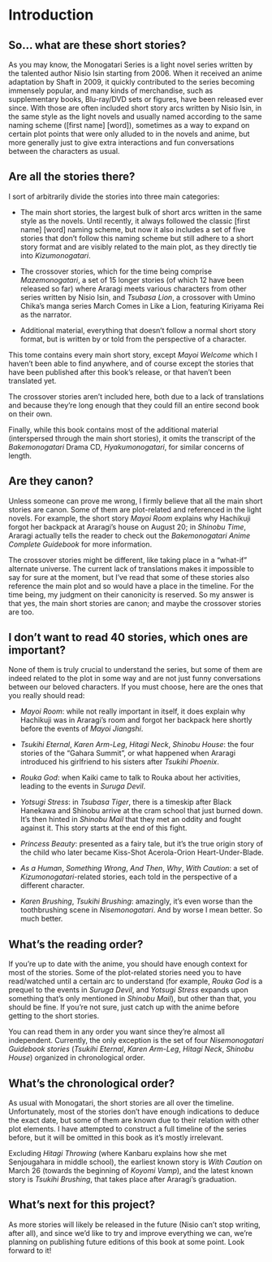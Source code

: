 # Introduction

## So… what are these short stories?
As you may know, the Monogatari Series is a light novel series written by the talented author Nisio Isin starting from 2006. When it received an anime adaptation by Shaft in 2009, it quickly contributed to the series becoming immensely popular, and many kinds of merchandise, such as supplementary books, Blu-ray/DVD sets or figures, have been released ever since. With those are often included short story arcs written by Nisio Isin, in the same style as the light novels and usually named according to the same naming scheme ([first name] [word]), sometimes as a way to expand on certain plot points that were only alluded to in the novels and anime, but more generally just to give extra interactions and fun conversations between the characters as usual.

## Are all the stories there?
I sort of arbitrarily divide the stories into three main categories:

- The main short stories, the largest bulk of short arcs written in the same style as the novels. Until recently, it always followed the classic [first name] [word] naming scheme, but now it also includes a set of five stories that don’t follow this naming scheme but still adhere to a short story format and are visibly related to the main plot, as they directly tie into _Kizumonogatari_.

- The crossover stories, which for the time being comprise _Mazemonogatari_, a set of 15 longer stories (of which 12 have been released so far) where Araragi meets various characters from other series written by Nisio Isin, and _Tsubasa Lion_, a crossover with Umino Chika’s manga series March Comes in Like a Lion, featuring Kiriyama Rei as the narrator.

- Additional material, everything that doesn’t follow a normal short story format, but is written by or told from the perspective of a character.

This tome contains every main short story, except _Mayoi Welcome_ which I haven’t been able to find anywhere, and of course except the stories that have been published after this book’s release, or that haven’t been translated yet.

The crossover stories aren’t included here, both due to a lack of translations and because they’re long enough that they could fill an entire second book on their own.

Finally, while this book contains most of the additional material (interspersed through the main short stories), it omits the transcript of the _Bakemonogatari_ Drama CD, _Hyakumonogatari_, for similar concerns of length. 

## Are they canon?
Unless someone can prove me wrong, I firmly believe that all the main short stories are canon. Some of them are plot-related and referenced in the light novels. For example, the short story _Mayoi Room_ explains why Hachikuji forgot her backpack at Araragi’s house on August 20; in _Shinobu Time_, Araragi actually tells the reader to check out the _Bakemonogatari Anime Complete Guidebook_ for more information.

The crossover stories might be different, like taking place in a “what-if” alternate universe. The current lack of translations makes it impossible to say for sure at the moment, but I’ve read that some of these stories also reference the main plot and so would have a place in the timeline. For the time being, my judgment on their canonicity is reserved.
So my answer is that yes, the main short stories are canon; and maybe the crossover stories are too.

## I don’t want to read 40 stories, which ones are important?
None of them is truly crucial to understand the series, but some of them are indeed related to the plot in some way and are not just funny conversations between our beloved characters. If you must choose, here are the ones that you really should read:

- _Mayoi Room_: while not really important in itself, it does explain why Hachikuji was in Araragi’s room and forgot her backpack here shortly before the events of _Mayoi Jiangshi_.

- _Tsukihi Eternal_, _Karen Arm-Leg_, _Hitagi Neck_, _Shinobu House_: the four stories of the “Gahara Summit”, or what happened when Araragi introduced his girlfriend to his sisters after _Tsukihi Phoenix_.

- _Rouka God_: when Kaiki came to talk to Rouka about her activities, leading to the events in _Suruga Devil_.

- _Yotsugi Stress_: in _Tsubasa Tiger_, there is a timeskip after Black Hanekawa and Shinobu arrive at the cram school that just burned down. It’s then hinted in _Shinobu Mail_ that they met an oddity and fought against it. This story starts at the end of this fight.

- _Princess Beauty_: presented as a fairy tale, but it’s the true origin story of the child who later became Kiss-Shot Acerola-Orion Heart-Under-Blade.

- _As a Human_, _Something Wrong_, _And Then_, _Why_, _With Caution_: a set of _Kizumonogatari_-related stories, each told in the perspective of a different character.

- _Karen Brushing_, _Tsukihi Brushing_: amazingly, it’s even worse than the toothbrushing scene in _Nisemonogatari_. And by worse I mean better. So much better.

## What’s the reading order?
If you’re up to date with the anime, you should have enough context for most of the stories. Some of the plot-related stories need you to have read/watched until a certain arc to understand (for example, _Rouka God_ is a prequel to the events in _Suruga Devil_, and _Yotsugi Stress_ expands upon something that’s only mentioned in _Shinobu Mail_), but other than that, you should be fine. If you’re not sure, just catch up with the anime before getting to the short stories.

You can read them in any order you want since they’re almost all independent. Currently, the only exception is the set of four _Nisemonogatari Guidebook stories_ (_Tsukihi Eternal_, _Karen Arm-Leg_, _Hitagi Neck_, _Shinobu House_) organized in chronological order.


## What’s the chronological order?
As usual with Monogatari, the short stories are all over the timeline. Unfortunately, most of the stories don’t have enough indications to deduce the exact date, but some of them are known due to their relation with other plot elements. I have attempted to construct a full timeline of the series before, but it will be omitted in this book as it’s mostly irrelevant.

Excluding _Hitagi Throwing_ (where Kanbaru explains how she met Senjougahara in middle school), the earliest known story is _With Caution_ on March 26 (towards the beginning of _Koyomi Vamp_), and the latest known story is _Tsukihi Brushing_, that takes place after Araragi’s graduation.

## What’s next for this project?
As more stories will likely be released in the future (Nisio can’t stop writing, after all), and since we’d like to try and improve everything we can, we’re planning on publishing future editions of this book at some point. Look forward to it!